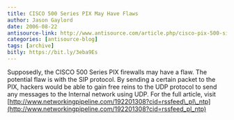 ```yaml
---
title: CISCO 500 Series PIX May Have Flaws
author: Jason Gaylord
date: 2006-08-22
antisource-link: http://www.antisource.com/article.php/cisco-pix-500-sip-flaw
categories: [antisource-blog]
tags: [archive]
bitly: https://bit.ly/3eba9Es
---
```


Supposedly, the CISCO 500 Series PIX firewalls may have a flaw. The potential flaw is with the SIP protocol. By sending a certain packet to the PIX, hackers would be able to gain free reins to the UDP protocol to send any messages to the Internal network using UDP. For the full article, visit [http://www.networkingpipeline.com/192201308?cid=rssfeed\_pl\_ntp](http://www.networkingpipeline.com/192201308?cid=rssfeed_pl_ntp)